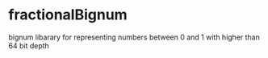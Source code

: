 # fractionalBignum
bignum libarary for representing numbers between 0 and 1 with higher than 64 bit depth
